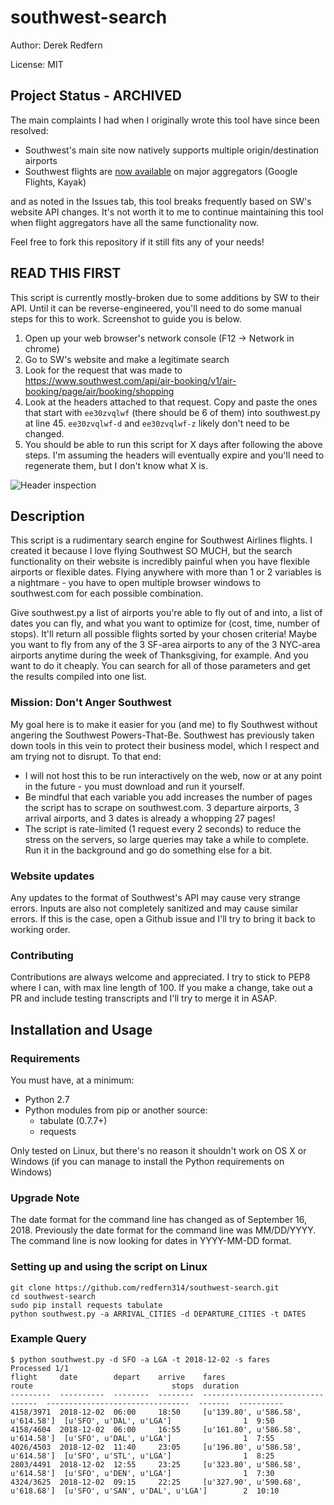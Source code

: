 southwest-search
================

Author: Derek Redfern

License: MIT

## Project Status - ARCHIVED
The main complaints I had when I originally wrote this tool have since been resolved:
* Southwest's main site now natively supports multiple origin/destination airports
* Southwest flights are [now available](https://www.travelandleisure.com/southwest-airlines-kayak-flights-can-be-booked-8690854) on major aggregators (Google Flights, Kayak)

and as noted in the Issues tab, this tool breaks frequently based on SW's website API changes. It's not worth it to me to continue maintaining this tool when flight aggregators have all the same functionality now.

Feel free to fork this repository if it still fits any of your needs!

## READ THIS FIRST
This script is currently mostly-broken due to some additions by SW to their API. Until it can be reverse-engineered, you'll need to do some manual steps for this to work. Screenshot to guide you is below.
1. Open up your web browser's network console (F12 -> Network in chrome)
2. Go to SW's website and make a legitimate search
3. Look for the request that was made to https://www.southwest.com/api/air-booking/v1/air-booking/page/air/booking/shopping
4. Look at the headers attached to that request. Copy and paste the ones that start with `ee30zvqlwf` (there should be 6 of them) into southwest.py at line 45. `ee30zvqlwf-d` and `ee30zvqlwf-z` likely don't need to be changed.
5. You should be able to run this script for X days after following the above steps. I'm assuming the headers will eventually expire and you'll need to regenerate them, but I don't know what X is.

![Header inspection](headers.png)

## Description
This script is a rudimentary search engine for Southwest Airlines flights. I created it because I love flying Southwest SO MUCH, but the search functionality on their website is incredibly painful when you have flexible airports or flexible dates. Flying anywhere with more than 1 or 2 variables is a nightmare - you have to open multiple browser windows to southwest.com for each possible combination.

Give southwest.py a list of airports you're able to fly out of and into, a list of dates you can fly, and what you want to optimize for (cost, time, number of stops). It'll return all possible flights sorted by your chosen criteria! Maybe you want to fly from any of the 3 SF-area airports to any of the 3 NYC-area airports anytime during the week of Thanksgiving, for example. And you want to do it cheaply. You can search for all of those parameters and get the results compiled into one list.

### Mission: Don't Anger Southwest
My goal here is to make it easier for you (and me) to fly Southwest without angering the Southwest Powers-That-Be. Southwest has previously taken down tools in this vein to protect their business model, which I respect and am trying not to disrupt. To that end:

* I will not host this to be run interactively on the web, now or at any point in the future - you must download and run it yourself.
* Be mindful that each variable you add increases the number of pages the script has to scrape on southwest.com. 3 departure airports, 3 arrival airports, and 3 dates is already a whopping 27 pages!
* The script is rate-limited (1 request every 2 seconds) to reduce the stress on the servers, so large queries may take a while to complete. Run it in the background and go do something else for a bit.

### Website updates
Any updates to the format of Southwest's API may cause very strange errors. Inputs are also not completely sanitized and may cause similar errors. If this is the case, open a Github issue and I'll try to bring it back to working order.

### Contributing
Contributions are always welcome and appreciated. I try to stick to PEP8 where I can, with max line length of 100. If you make a change, take out a PR and include testing transcripts and I'll try to merge it in ASAP.

## Installation and Usage
### Requirements
You must have, at a minimum:

* Python 2.7
* Python modules from pip or another source:
    * tabulate (0.7.7+)
    * requests

Only tested on Linux, but there's no reason it shouldn't work on OS X or Windows (if you can manage to install the Python requirements on Windows)

### Upgrade Note
The date format for the command line has changed as of September 16, 2018. Previously the date format for the command line was MM/DD/YYYY. The command line is now looking for dates in YYYY-MM-DD format.

### Setting up and using the script on Linux
```
git clone https://github.com/redfern314/southwest-search.git
cd southwest-search
sudo pip install requests tabulate
python southwest.py -a ARRIVAL_CITIES -d DEPARTURE_CITIES -t DATES
```

### Example Query
```
$ python southwest.py -d SFO -a LGA -t 2018-12-02 -s fares
Processed 1/1
flight     date        depart    arrive    fares                              route                               stops  duration
---------  ----------  --------  --------  ---------------------------------  --------------------------------  -------  ----------
4158/3971  2018-12-02  06:00     18:50     [u'139.80', u'586.58', u'614.58']  [u'SFO', u'DAL', u'LGA']                1  9:50
4158/4604  2018-12-02  06:00     16:55     [u'161.80', u'586.58', u'614.58']  [u'SFO', u'DAL', u'LGA']                1  7:55
4026/4503  2018-12-02  11:40     23:05     [u'196.80', u'586.58', u'614.58']  [u'SFO', u'STL', u'LGA']                1  8:25
2803/4491  2018-12-02  12:55     23:25     [u'323.80', u'586.58', u'614.58']  [u'SFO', u'DEN', u'LGA']                1  7:30
4324/3625  2018-12-02  09:15     22:25     [u'327.90', u'590.68', u'618.68']  [u'SFO', u'SAN', u'DAL', u'LGA']        2  10:10
```
